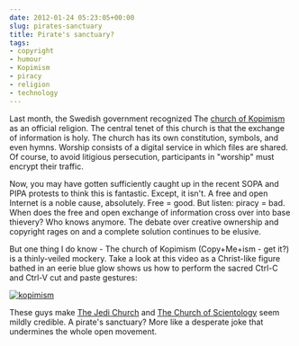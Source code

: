 ```yaml
---
date: 2012-01-24 05:23:05+00:00
slug: pirates-sanctuary
title: Pirate's sanctuary?
tags:
- copyright
- humour
- Kopimism
- piracy
- religion
- technology
---
```


Last month, the Swedish government recognized The [church of Kopimism](http://kopimistsamfundet.se/english/) as an official religion. The central tenet of this church is that the exchange of information is holy. The church has its own constitution, symbols, and even hymns. Worship consists of a digital service in which files are shared. Of course, to avoid litigious persecution, participants in "worship" must encrypt their traffic.




Now, you may have gotten sufficiently caught up in the recent SOPA and PIPA protests to think this is fantastic. Except, it isn't. A free and open Internet is a noble cause, absolutely. Free = good. But listen: piracy = bad. When does the free and open exchange of information cross over into base thievery? Who knows anymore. The debate over creative ownership and copyright rages on and a complete solution continues to be elusive.




But one thing I do know - The church of Kopimism (Copy+Me+ism - get it?) is a thinly-veiled mockery. Take a look at this video as a Christ-like figure bathed in an eerie blue glow shows us how to perform the sacred Ctrl-C and Ctrl-V cut and paste gestures:


[![kopimism](https://i.ytimg.com/vi/2Y9gMhTyM-E/mqdefault.jpg)](http://www.youtube.com/watch?v=2Y9gMhTyM-E)



These guys make [The Jedi Church](http://www.jedichurch.org/) and [The Church of Scientology](http://www.scientology.org/) seem mildly credible. A pirate's sanctuary? More like a desperate joke that undermines the whole open movement.
